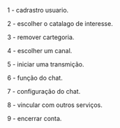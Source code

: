 1 - cadrastro usuario.

2 - escolher o catalago de interesse.

3 - remover cartegoria.

4 - escolher um canal.

5 - iniciar uma transmição.

6 - função do chat.

7 - configuração do chat.

8 - vincular com outros serviços.

9 - encerrar conta.
